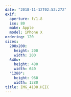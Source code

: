 ```yaml
---
date: "2018-11-12T02:52:27Z"
exif:
  aperture: f/1.8
  iso: 80
  make: Apple
  model: iPhone X
ordering: 120
sizes:
  200x200:
    height: 200
    width: 200
  640w:
    height: 480
    width: 640
  "1280":
    height: 960
    width: 1280
title: IMG_4188.HEIC
---
```

